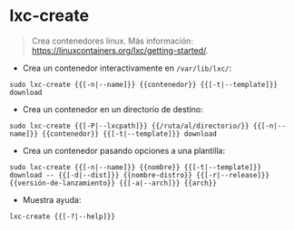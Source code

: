 # lxc-create

> Crea contenedores linux.
> Más información: <https://linuxcontainers.org/lxc/getting-started/>.

- Crea un contenedor interactivamente en `/var/lib/lxc/`:

`sudo lxc-create {{[-n|--name]}} {{contenedor}} {{[-t|--template]}} download`

- Crea un contenedor en un directorio de destino:

`sudo lxc-create {{[-P|--lxcpath]}} {{/ruta/al/directorio/}} {{[-n|--name]}} {{contenedor}} {{[-t|--template]}} download`

- Crea un contenedor pasando opciones a una plantilla:

`sudo lxc-create {{[-n|--name]}} {{nombre}} {{[-t|--template]}} download -- {{[-d|--dist]}} {{nombre-distro}} {{[-r|--release]}} {{versión-de-lanzamiento}} {{[-a|--arch]}} {{arch}}`

- Muestra ayuda:

`lxc-create {{[-?|--help]}}`
